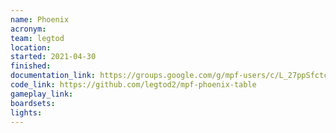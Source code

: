 ```yaml
---
name: Phoenix
acronym:
team: legtod
location:
started: 2021-04-30
finished:
documentation_link: https://groups.google.com/g/mpf-users/c/L_27ppSfctc
code_link: https://github.com/legtod2/mpf-phoenix-table
gameplay_link:
boardsets:
lights:
---
```

